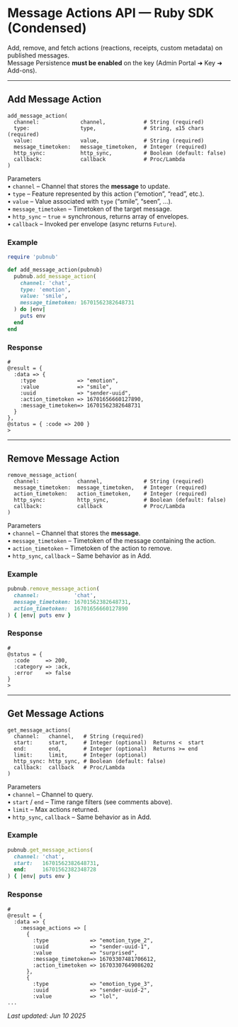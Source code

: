 # Message Actions API — Ruby SDK (Condensed)

Add, remove, and fetch actions (reactions, receipts, custom metadata) on published messages.  
Message Persistence **must be enabled** on the key (Admin Portal ➜ Key ➜ Add-ons).

---

## Add Message Action

```
add_message_action(
  channel:             channel,            # String (required)
  type:                type,               # String, ≤15 chars (required)
  value:               value,              # String (required)
  message_timetoken:   message_timetoken,  # Integer (required)
  http_sync:           http_sync,          # Boolean (default: false)
  callback:            callback            # Proc/Lambda
)
```

Parameters  
• `channel` – Channel that stores the **message** to update.  
• `type` – Feature represented by this action (“emotion”, “read”, etc.).  
• `value` – Value associated with `type` (“smile”, “seen”, ...).  
• `message_timetoken` – Timetoken of the target message.  
• `http_sync` – `true` = synchronous, returns array of envelopes.  
• `callback` – Invoked per envelope (async returns `Future`).

### Example

```ruby
require 'pubnub'

def add_message_action(pubnub)
  pubnub.add_message_action(
    channel: 'chat',
    type: 'emotion',
    value: 'smile',
    message_timetoken: 16701562382648731
  ) do |env|
    puts env
  end
end
```

### Response

```
#
@result = {
  :data => {
    :type             => "emotion",
    :value            => "smile",
    :uuid             => "sender-uuid",
    :action_timetoken => 16701656660127890,
    :message_timetoken=> 16701562382648731
  }
},
@status = { :code => 200 }
>
```

---

## Remove Message Action

```
remove_message_action(
  channel:            channel,             # String (required)
  message_timetoken:  message_timetoken,   # Integer (required)
  action_timetoken:   action_timetoken,    # Integer (required)
  http_sync:          http_sync,           # Boolean (default: false)
  callback:           callback             # Proc/Lambda
)
```

Parameters  
• `channel` – Channel that stores the **message**.  
• `message_timetoken` – Timetoken of the message containing the action.  
• `action_timetoken` – Timetoken of the action to remove.  
• `http_sync`, `callback` – Same behavior as in Add.

### Example

```ruby
pubnub.remove_message_action(
  channel:           'chat',
  message_timetoken: 16701562382648731,
  action_timetoken:  16701656660127890
) { |env| puts env }
```

### Response

```
#
@status = {
  :code     => 200,
  :category => :ack,
  :error    => false
}
>
```

---

## Get Message Actions

```
get_message_actions(
  channel:   channel,   # String (required)
  start:     start,     # Integer (optional)  Returns <  start
  end:       end,       # Integer (optional)  Returns >= end
  limit:     limit,     # Integer (optional)
  http_sync: http_sync, # Boolean (default: false)
  callback:  callback   # Proc/Lambda
)
```

Parameters  
• `channel` – Channel to query.  
• `start` / `end` – Time range filters (see comments above).  
• `limit` – Max actions returned.  
• `http_sync`, `callback` – Same behavior as in Add.

### Example

```ruby
pubnub.get_message_actions(
  channel: 'chat',
  start:   16701562382648731,
  end:     16701562382348728
) { |env| puts env }
```

### Response

```
#
@result = {
  :data => {
    :message_actions => [
      {
        :type             => "emotion_type_2",
        :uuid             => "sender-uuid-1",
        :value            => "surprised",
        :message_timetoken=> 16703307481706612,
        :action_timetoken => 16703307649086202
      },
      {
        :type             => "emotion_type_3",
        :uuid             => "sender-uuid-2",
        :value            => "lol",
...
```

_Last updated: Jun 10 2025_